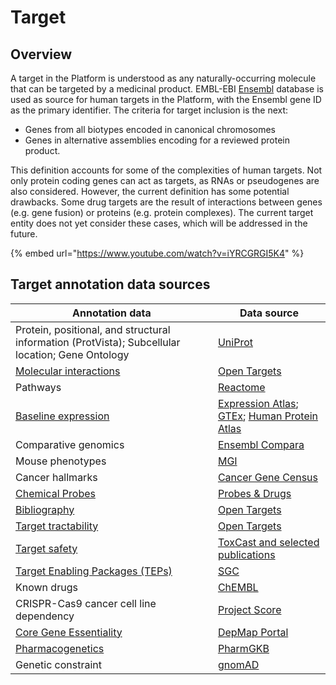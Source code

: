 # Target

## Overview

A target in the Platform is understood as any naturally-occurring molecule that can be targeted by a medicinal product. EMBL-EBI [Ensembl](https://www.ensembl.org) database is used as source for human targets in the Platform, with the Ensembl gene ID as the primary identifier. The criteria for target inclusion is the next:

* Genes from all biotypes encoded in canonical chromosomes
* Genes in alternative assemblies encoding for a reviewed protein product.

This definition accounts for some of the complexities of human targets. Not only protein coding genes can act as targets, as RNAs or pseudogenes are also considered. However, the current definition has some potential drawbacks. Some drug targets are the result of interactions between genes (e.g. gene fusion) or proteins (e.g. protein complexes). The current target entity does not yet consider these cases, which will be addressed in the future.

{% embed url="https://www.youtube.com/watch?v=iYRCGRGI5K4" %}

## Target annotation data sources

| Annotation data                                                                                                                  | Data source                                                                                                                                                       |
| -------------------------------------------------------------------------------------------------------------------------------- | ----------------------------------------------------------------------------------------------------------------------------------------------------------------- |
| Protein, positional, and structural information (ProtVista); Subcellular location; Gene Ontology                                 | [UniProt](https://www.uniprot.org)                                                                                                                                |
| [Molecular interactions](molecular-interactions.md)                                                                              | [Open Targets](molecular-interactions.md)                                                                                                                         |
| Pathways                                                                                                                         | [Reactome](https://reactome.org)                                                                                                                                  |
| [Baseline expression](baseline-expression.md)                                                                                    | [Expression Atlas](https://www.ebi.ac.uk/gxa/home); [GTEx](https://www.gtexportal.org/home/documentationPage); [Human Protein Atlas](http://www.proteinatlas.org) |
| Comparative genomics                                                                                                             | [Ensembl Compara](https://www.ensembl.org/info/docs/api/compara/index.html)                                                                                       |
| Mouse phenotypes                                                                                                                 | [MGI](http://www.informatics.jax.org/phenotypes.shtml)                                                                                                            |
| Cancer hallmarks                                                                                                                 | [Cancer Gene Census](https://cancer.sanger.ac.uk/census)                                                                                                          |
| [Chemical Probes](chemical-probes-and-teps.md)                                                                                   | [Probes & Drugs](https://www.probes-drugs.org)                                                                                                                    |
| [Bibliography](../bibliography.md)                                                                                               | [Open Targets](../bibliography.md)                                                                                                                                |
| [Target tractability](tractability.md)                                                                                           | [Open Targets](tractability.md)                                                                                                                                   |
| [Target safety](safety.md)                                                                                                       | [ToxCast and selected publications](safety.md)                                                                                                                    |
| [Target Enabling Packages (TEPs)](chemical-probes-and-teps.md)                                                                   | [SGC](https://www.thesgc.org/tep)                                                                                                                                 |
| Known drugs                                                                                                                      | [ChEMBL](https://www.ebi.ac.uk/chembl/)                                                                                                                           |
| CRISPR-Cas9 cancer cell line dependency                                                                                          | [Project Score](https://score.depmap.sanger.ac.uk)                                                                                                                |
| [Core Gene Essentiality](https://platform-docs.opentargets.org/target/core-gene-essentiality)                                    | [DepMap Portal](https://depmap.org/portal/)                                                                                                                       |
| [Pharmacogenetics](https://app.gitbook.com/o/-LC3OlEMulAutIN2QOro/s/-MU4dMxOmLaVNWfVNvpC/\~/changes/445/target/pharmacogenetics) | [PharmGKB](https://www.pharmgkb.org/)                                                                                                                             |
| Genetic constraint                                                                                                               | [gnomAD](https://gnomad.broadinstitute.org)                                                                                                                       |

